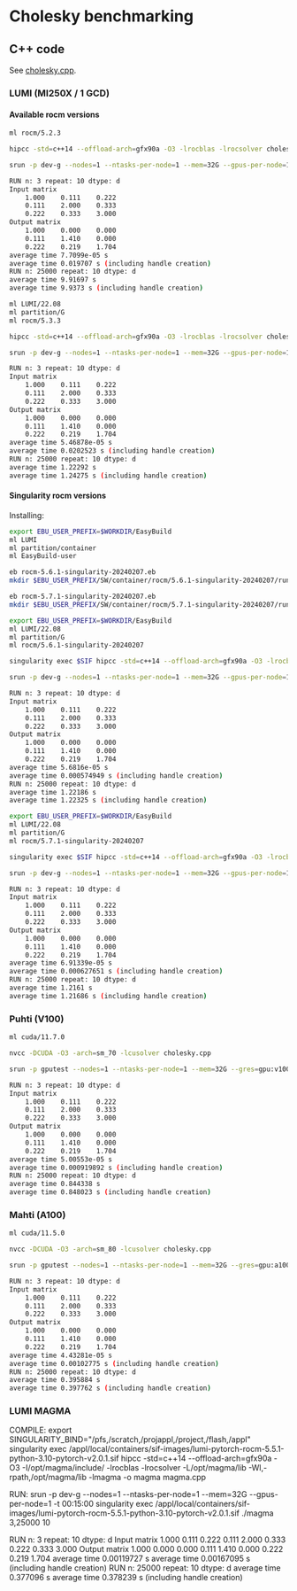 # Cholesky benchmarking

## C++ code

See [cholesky.cpp](cholesky.cpp).

### LUMI (MI250X / 1 GCD)

#### Available rocm versions

```bash
ml rocm/5.2.3

hipcc -std=c++14 --offload-arch=gfx90a -O3 -lrocblas -lrocsolver cholesky.cpp

srun -p dev-g --nodes=1 --ntasks-per-node=1 --mem=32G --gpus-per-node=1 -t 00:15:00 ./a.out 3,25000 10

RUN n: 3 repeat: 10 dtype: d
Input matrix
    1.000    0.111    0.222
    0.111    2.000    0.333
    0.222    0.333    3.000
Output matrix
    1.000    0.000    0.000
    0.111    1.410    0.000
    0.222    0.219    1.704
average time 7.7099e-05 s
average time 0.019707 s (including handle creation)
RUN n: 25000 repeat: 10 dtype: d
average time 9.91697 s
average time 9.9373 s (including handle creation)
```

```bash
ml LUMI/22.08
ml partition/G
ml rocm/5.3.3

hipcc -std=c++14 --offload-arch=gfx90a -O3 -lrocblas -lrocsolver cholesky.cpp

srun -p dev-g --nodes=1 --ntasks-per-node=1 --mem=32G --gpus-per-node=1 -t 00:15:00 ./a.out 3,25000 10

RUN n: 3 repeat: 10 dtype: d
Input matrix
    1.000    0.111    0.222
    0.111    2.000    0.333
    0.222    0.333    3.000
Output matrix
    1.000    0.000    0.000
    0.111    1.410    0.000
    0.222    0.219    1.704
average time 5.46878e-05 s
average time 0.0202523 s (including handle creation)
RUN n: 25000 repeat: 10 dtype: d
average time 1.22292 s
average time 1.24275 s (including handle creation)
```

#### Singularity rocm versions

Installing:
```bash
export EBU_USER_PREFIX=$WORKDIR/EasyBuild
ml LUMI
ml partition/container
ml EasyBuild-user

eb rocm-5.6.1-singularity-20240207.eb
mkdir $EBU_USER_PREFIX/SW/container/rocm/5.6.1-singularity-20240207/runscripts

eb rocm-5.7.1-singularity-20240207.eb
mkdir $EBU_USER_PREFIX/SW/container/rocm/5.7.1-singularity-20240207/runscripts
```


```bash
export EBU_USER_PREFIX=$WORKDIR/EasyBuild
ml LUMI/22.08
ml partition/G
ml rocm/5.6.1-singularity-20240207

singularity exec $SIF hipcc -std=c++14 --offload-arch=gfx90a -O3 -lrocblas -lrocsolver cholesky.cpp

srun -p dev-g --nodes=1 --ntasks-per-node=1 --mem=32G --gpus-per-node=1 -t 00:15:00 singularity exec $SIF ./a.out 3,25000 10

RUN n: 3 repeat: 10 dtype: d
Input matrix
    1.000    0.111    0.222
    0.111    2.000    0.333
    0.222    0.333    3.000
Output matrix
    1.000    0.000    0.000
    0.111    1.410    0.000
    0.222    0.219    1.704
average time 5.6816e-05 s
average time 0.000574949 s (including handle creation)
RUN n: 25000 repeat: 10 dtype: d
average time 1.22186 s
average time 1.22325 s (including handle creation)
```

```bash
export EBU_USER_PREFIX=$WORKDIR/EasyBuild
ml LUMI/22.08
ml partition/G
ml rocm/5.7.1-singularity-20240207

singularity exec $SIF hipcc -std=c++14 --offload-arch=gfx90a -O3 -lrocblas -lrocsolver cholesky.cpp

srun -p dev-g --nodes=1 --ntasks-per-node=1 --mem=32G --gpus-per-node=1 -t 00:15:00 singularity exec $SIF ./a.out 3,25000 10

RUN n: 3 repeat: 10 dtype: d
Input matrix
    1.000    0.111    0.222
    0.111    2.000    0.333
    0.222    0.333    3.000
Output matrix
    1.000    0.000    0.000
    0.111    1.410    0.000
    0.222    0.219    1.704
average time 6.91339e-05 s
average time 0.000627651 s (including handle creation)
RUN n: 25000 repeat: 10 dtype: d
average time 1.2161 s
average time 1.21686 s (including handle creation)
```


### Puhti (V100)

```bash
ml cuda/11.7.0

nvcc -DCUDA -O3 -arch=sm_70 -lcusolver cholesky.cpp

srun -p gputest --nodes=1 --ntasks-per-node=1 --mem=32G --gres=gpu:v100:1 -t 0:15:00 ./a.out 3,25000 10

RUN n: 3 repeat: 10 dtype: d
Input matrix
    1.000    0.111    0.222
    0.111    2.000    0.333
    0.222    0.333    3.000
Output matrix
    1.000    0.000    0.000
    0.111    1.410    0.000
    0.222    0.219    1.704
average time 5.00553e-05 s
average time 0.000919892 s (including handle creation)
RUN n: 25000 repeat: 10 dtype: d
average time 0.844338 s
average time 0.848023 s (including handle creation)
```


### Mahti (A100)

```bash
ml cuda/11.5.0

nvcc -DCUDA -O3 -arch=sm_80 -lcusolver cholesky.cpp

srun -p gputest --nodes=1 --ntasks-per-node=1 --mem=32G --gres=gpu:a100:1 -t 0:15:00 ./a.out 3,25000 10

RUN n: 3 repeat: 10 dtype: d
Input matrix
    1.000    0.111    0.222
    0.111    2.000    0.333
    0.222    0.333    3.000
Output matrix
    1.000    0.000    0.000
    0.111    1.410    0.000
    0.222    0.219    1.704
average time 4.43281e-05 s
average time 0.00102775 s (including handle creation)
RUN n: 25000 repeat: 10 dtype: d
average time 0.395884 s
average time 0.397762 s (including handle creation)
```


### LUMI MAGMA

COMPILE:
export SINGULARITY_BIND="/pfs,/scratch,/projappl,/project,/flash,/appl"
singularity exec /appl/local/containers/sif-images/lumi-pytorch-rocm-5.5.1-python-3.10-pytorch-v2.0.1.sif hipcc -std=c++14 --offload-arch=gfx90a -O3 -I/opt/magma/include/ -lrocblas -lrocsolver -L/opt/magma/lib -Wl,-rpath,/opt/magma/lib -lmagma -o magma magma.cpp

RUN:
srun -p dev-g --nodes=1 --ntasks-per-node=1 --mem=32G --gpus-per-node=1 -t 00:15:00 singularity exec /appl/local/containers/sif-images/lumi-pytorch-rocm-5.5.1-python-3.10-pytorch-v2.0.1.sif ./magma 3,25000 10

RUN n: 3 repeat: 10 dtype: d
Input matrix
    1.000    0.111    0.222
    0.111    2.000    0.333
    0.222    0.333    3.000
Output matrix
    1.000    0.000    0.000
    0.111    1.410    0.000
    0.222    0.219    1.704
average time 0.00119727 s
average time 0.00167095 s (including handle creation)
RUN n: 25000 repeat: 10 dtype: d
average time 0.377096 s
average time 0.378239 s (including handle creation)

